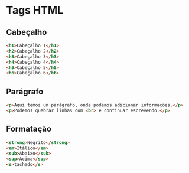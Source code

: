# Tags HTML

## Cabeçalho

```html
<h1>Cabeçalho 1</h1>
<h2>Cabeçalho 2</h2>
<h3>Cabeçalho 3</h3>
<h4>Cabeçalho 4</h4>
<h5>Cabeçalho 5</h5>
<h6>Cabeçalho 6</h6>
```

## Parágrafo

```html
<p>Aqui temos um parágrafo, onde podemos adicionar informações.</p>
<p>Podemos quebrar linhas com <br> e continuar escrevendo.</p>
```

## Formatação

```html
<strong>Negrito</strong>
<em>Itálico</em>
<sub>Abaixo</sub>
<sup>Acima</sup>
<s>tachado</s>
```